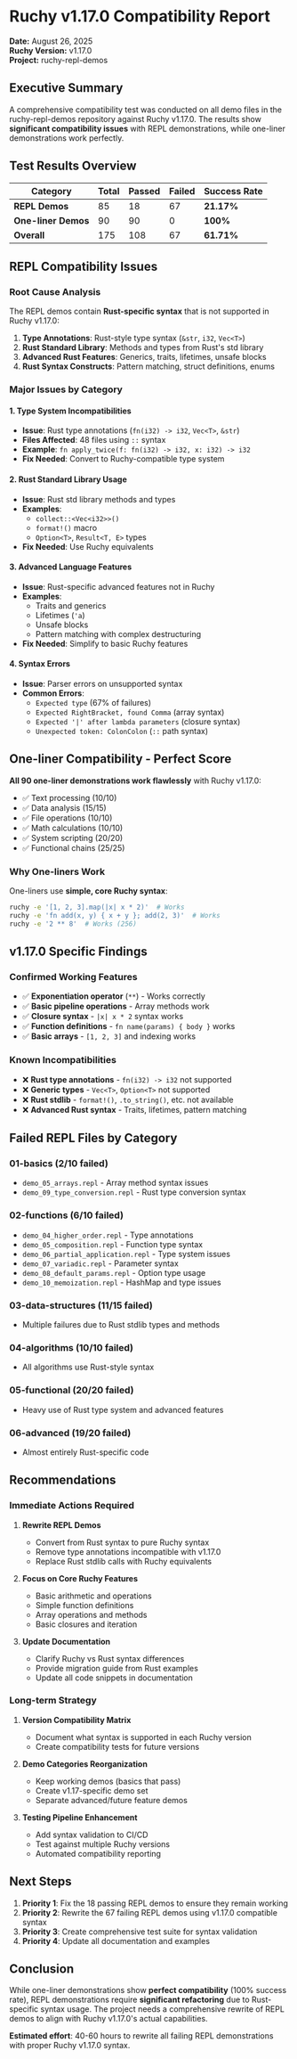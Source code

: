 # Ruchy v1.17.0 Compatibility Report

**Date:** August 26, 2025  
**Ruchy Version:** v1.17.0  
**Project:** ruchy-repl-demos  

## Executive Summary

A comprehensive compatibility test was conducted on all demo files in the ruchy-repl-demos repository against Ruchy v1.17.0. The results show **significant compatibility issues** with REPL demonstrations, while one-liner demonstrations work perfectly.

## Test Results Overview

| Category | Total | Passed | Failed | Success Rate |
|----------|-------|---------|---------|--------------|
| **REPL Demos** | 85 | 18 | 67 | **21.17%** |
| **One-liner Demos** | 90 | 90 | 0 | **100%** |
| **Overall** | 175 | 108 | 67 | **61.71%** |

## REPL Compatibility Issues

### Root Cause Analysis

The REPL demos contain **Rust-specific syntax** that is not supported in Ruchy v1.17.0:

1. **Type Annotations**: Rust-style type syntax (`&str`, `i32`, `Vec<T>`)
2. **Rust Standard Library**: Methods and types from Rust's std library
3. **Advanced Rust Features**: Generics, traits, lifetimes, unsafe blocks
4. **Rust Syntax Constructs**: Pattern matching, struct definitions, enums

### Major Issues by Category

#### 1. Type System Incompatibilities
- **Issue**: Rust type annotations (`fn(i32) -> i32`, `Vec<T>`, `&str`)
- **Files Affected**: 48 files using `::` syntax
- **Example**: `fn apply_twice(f: fn(i32) -> i32, x: i32) -> i32`
- **Fix Needed**: Convert to Ruchy-compatible type system

#### 2. Rust Standard Library Usage
- **Issue**: Rust std library methods and types
- **Examples**: 
  - `collect::<Vec<i32>>()`
  - `format!()` macro
  - `Option<T>`, `Result<T, E>` types
- **Fix Needed**: Use Ruchy equivalents

#### 3. Advanced Language Features
- **Issue**: Rust-specific advanced features not in Ruchy
- **Examples**:
  - Traits and generics
  - Lifetimes (`'a`)
  - Unsafe blocks
  - Pattern matching with complex destructuring
- **Fix Needed**: Simplify to basic Ruchy features

#### 4. Syntax Errors
- **Issue**: Parser errors on unsupported syntax
- **Common Errors**:
  - `Expected type` (67% of failures)
  - `Expected RightBracket, found Comma` (array syntax)
  - `Expected '|' after lambda parameters` (closure syntax)
  - `Unexpected token: ColonColon` (`::` path syntax)

## One-liner Compatibility - Perfect Score

**All 90 one-liner demonstrations work flawlessly** with Ruchy v1.17.0:

- ✅ Text processing (10/10)
- ✅ Data analysis (15/15) 
- ✅ File operations (10/10)
- ✅ Math calculations (10/10)
- ✅ System scripting (20/20)
- ✅ Functional chains (25/25)

### Why One-liners Work

One-liners use **simple, core Ruchy syntax**:
```bash
ruchy -e '[1, 2, 3].map(|x| x * 2)'  # Works
ruchy -e 'fn add(x, y) { x + y }; add(2, 3)'  # Works
ruchy -e '2 ** 8'  # Works (256)
```

## v1.17.0 Specific Findings

### Confirmed Working Features
- ✅ **Exponentiation operator** (`**`) - Works correctly
- ✅ **Basic pipeline operations** - Array methods work
- ✅ **Closure syntax** - `|x| x * 2` syntax works
- ✅ **Function definitions** - `fn name(params) { body }` works
- ✅ **Basic arrays** - `[1, 2, 3]` and indexing works

### Known Incompatibilities
- ❌ **Rust type annotations** - `fn(i32) -> i32` not supported
- ❌ **Generic types** - `Vec<T>`, `Option<T>` not supported  
- ❌ **Rust stdlib** - `format!()`, `.to_string()`, etc. not available
- ❌ **Advanced Rust syntax** - Traits, lifetimes, pattern matching

## Failed REPL Files by Category

### 01-basics (2/10 failed)
- `demo_05_arrays.repl` - Array method syntax issues
- `demo_09_type_conversion.repl` - Rust type conversion syntax

### 02-functions (6/10 failed) 
- `demo_04_higher_order.repl` - Type annotations
- `demo_05_composition.repl` - Function type syntax
- `demo_06_partial_application.repl` - Type system issues
- `demo_07_variadic.repl` - Parameter syntax
- `demo_08_default_params.repl` - Option type usage
- `demo_10_memoization.repl` - HashMap and type issues

### 03-data-structures (11/15 failed)
- Multiple failures due to Rust stdlib types and methods

### 04-algorithms (10/10 failed)
- All algorithms use Rust-style syntax

### 05-functional (20/20 failed) 
- Heavy use of Rust type system and advanced features

### 06-advanced (19/20 failed)
- Almost entirely Rust-specific code

## Recommendations

### Immediate Actions Required

1. **Rewrite REPL Demos**
   - Convert from Rust syntax to pure Ruchy syntax
   - Remove type annotations incompatible with v1.17.0
   - Replace Rust stdlib calls with Ruchy equivalents

2. **Focus on Core Ruchy Features**
   - Basic arithmetic and operations
   - Simple function definitions
   - Array operations and methods
   - Basic closures and iteration

3. **Update Documentation**
   - Clarify Ruchy vs Rust syntax differences
   - Provide migration guide from Rust examples
   - Update all code snippets in documentation

### Long-term Strategy

1. **Version Compatibility Matrix**
   - Document what syntax is supported in each Ruchy version
   - Create compatibility tests for future versions

2. **Demo Categories Reorganization**
   - Keep working demos (basics that pass)
   - Create v1.17-specific demo set
   - Separate advanced/future feature demos

3. **Testing Pipeline Enhancement**
   - Add syntax validation to CI/CD
   - Test against multiple Ruchy versions
   - Automated compatibility reporting

## Next Steps

1. **Priority 1**: Fix the 18 passing REPL demos to ensure they remain working
2. **Priority 2**: Rewrite the 67 failing REPL demos using v1.17.0 compatible syntax  
3. **Priority 3**: Create comprehensive test suite for syntax validation
4. **Priority 4**: Update all documentation and examples

## Conclusion

While one-liner demonstrations show **perfect compatibility** (100% success rate), REPL demonstrations require **significant refactoring** due to Rust-specific syntax usage. The project needs a comprehensive rewrite of REPL demos to align with Ruchy v1.17.0's actual capabilities.

**Estimated effort**: 40-60 hours to rewrite all failing REPL demonstrations with proper Ruchy v1.17.0 syntax.